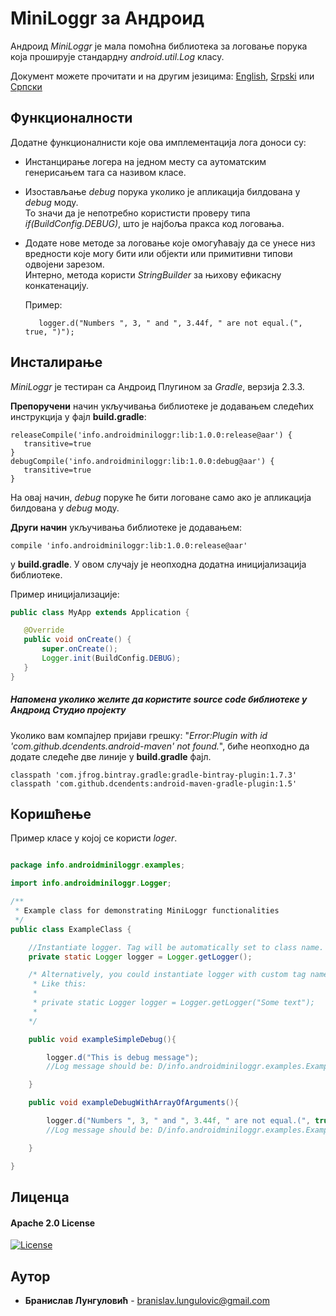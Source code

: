# MiniLoggr за Андроид
  
Андроид _MiniLoggr_ је мала помоћна библиотека за логовање порука која проширује стандардну _android.util.Log_ класу.

Документ можете прочитати и на другим језицима: [English](README.md), [Srpski](README.sr-Latn-RS.md) или [Српски](README.sr-RS.md)

## Функционалности

Додатне функционалнисти које ова имплементација лога доноси су:
- Инстанцирање логера на једном месту са аутоматским генерисањем тага са називом класе.
- Изостављање _debug_ порука уколико је апликација билдована у _debug_ моду.  
  То значи да је непотребно користисти проверу типа _if(BuildConfig.DEBUG)_, што је најбоља пракса код логовања.
- Додате нове методе за логовање које омогућавају да се унесе низ вредности које могу бити или објекти или примитивни типови одвојени зарезом.   
  Интерно, метода користи _StringBuilder_ за њихову ефикасну конкатенацију.   
  
  Пример: 
  ```
     logger.d("Numbers ", 3, " and ", 3.44f, " are not equal.(", true, ")"); 
  ``` 
## Инсталирање

_MiniLoggr_ је тестиран са Андроид Плугином за _Gradle_, верзија 2.3.3.  

**Препоручени** начин укључивања библиотеке је додавањем следећих инструкција у фајл __build.gradle__:

```
releaseCompile('info.androidminiloggr:lib:1.0.0:release@aar') {
   transitive=true
}
debugCompile('info.androidminiloggr:lib:1.0.0:debug@aar') {
   transitive=true
}
```

На овај начин, _debug_ поруке ће бити логоване само ако је апликација билдована у _debug_ моду.

**Други начин** укључивања библиотеке је додавањем:
 
 ```
compile 'info.androidminiloggr:lib:1.0.0:release@aar'
 ```
у __build.gradle__. У овом случају је неопходнa додатнa иницијализација библиотеке.
 
Пример иницијализације:

 ```java
public class MyApp extends Application {

    @Override
    public void onCreate() {
        super.onCreate();
        Logger.init(BuildConfig.DEBUG);
    }
}
 ```



##### Напомена уколико желите да користите _source code_ библиотеке у Андроид Студио пројекту
 Уколико вам компајлер пријави грешку: "_Error:Plugin with id 'com.github.dcendents.android-maven' not found._",
 биће неопходно да додате следеће две линије у __build.gradle__ фајл. 
```
classpath 'com.jfrog.bintray.gradle:gradle-bintray-plugin:1.7.3'
classpath 'com.github.dcendents:android-maven-gradle-plugin:1.5'
```

## Коришћење

Пример класе у којој се користи _loger_.

```java

package info.androidminiloggr.examples;

import info.androidminiloggr.Logger;

/**
 * Example class for demonstrating MiniLoggr functionalities
 */
public class ExampleClass {

    //Instantiate logger. Tag will be automatically set to class name.
    private static Logger logger = Logger.getLogger();

    /* Alternatively, you could instantiate logger with custom tag name.
     * Like this:
     *
     * private static Logger logger = Logger.getLogger("Some text");
     *
    */

    public void exampleSimpleDebug(){

        logger.d("This is debug message");
        //Log message should be: D/info.androidminiloggr.examples.ExampleClass: This is debug message

    }

    public void exampleDebugWithArrayOfArguments(){

        logger.d("Numbers ", 3, " and ", 3.44f, " are not equal.(", true, ")");
        //Log message should be: D/info.androidminiloggr.examples.ExampleClass: Numbers 3 and 3.44 are not equal.(true)

    }

}

```


## Лиценца
#### Apache 2.0 License
[![License](https://img.shields.io/badge/License-Apache%202.0-yellowgreen.svg)](https://opensource.org/licenses/Apache-2.0)

## Аутор

* **Бранислав Лунгуловић** - branislav.lungulovic@gmail.com
